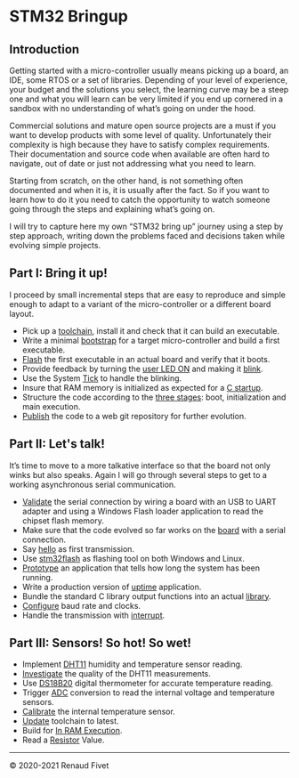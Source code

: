 # STM32 Bringup

## Introduction
Getting started with a micro-controller usually means picking up a board,
an IDE, some RTOS or a set of libraries. Depending of your level of experience,
your budget and the solutions you select, the learning curve may be a steep
one and what you will learn can be very limited if you end up cornered in a
sandbox with no understanding of what’s going on under the hood.

Commercial solutions and mature open source projects are a must if you want to
develop products with some level of quality. Unfortunately their complexity is
high because they have to satisfy complex requirements. Their documentation
and source code when available are often hard to navigate, out of date or just
not addressing what you need to learn.

Starting from scratch, on the other hand, is not something often documented and
when it is, it is usually after the fact. So if you want to learn how to do it
you need to catch the opportunity to watch someone going through the steps and
explaining what’s going on.

I will try to capture here my own “STM32 bring up” journey using a step by step
approach, writing down the problems faced and decisions taken while evolving
simple projects.

## Part I: Bring it up!
I proceed by small incremental steps that are easy to reproduce and simple
enough to adapt to a variant of the micro-controller or a different board
layout.

- Pick up a [toolchain](11_toolchain), install it and check that it can build
an executable.
- Write a minimal [bootstrap](12_bootstrap) for a target micro-controller and
build a first executable.
- [Flash](13_flash) the first executable in an
actual board and verify that it boots.
- Provide feedback by turning the
[user LED ON](https://warehouse.motd.org/?page_id=303) and making it
[blink](https://warehouse.motd.org/?page_id=324).
- Use the System [Tick](https://warehouse.motd.org/?page_id=359) to handle the
blinking.
- Insure that RAM memory is initialized as expected for a
[C startup](https://warehouse.motd.org/?page_id=273).
- Structure the code according to the
[three stages](https://warehouse.motd.org/?page_id=412): boot, initialization
and main execution.
- [Publish](https://warehouse.motd.org/?page_id=433) the code to a web git
repository for further evolution.

## Part II: Let's talk!
It’s time to move to a more talkative interface so that the board not only
winks but also speaks. Again I will go through several steps to get to a
working asynchronous serial communication.

- [Validate](https://warehouse.motd.org/?page_id=484) the serial connection by
wiring a board with an USB to UART adapter and using a Windows Flash loader
application to read the chipset flash memory.
- Make sure that the code evolved so far works on the
[board](https://warehouse.motd.org/?page_id=514) with a serial connection.
- Say [hello](https://warehouse.motd.org/?page_id=546) as first transmission.
- Use [stm32flash](https://warehouse.motd.org/?page_id=578) as flashing tool
on both Windows and Linux.
- [Prototype](https://warehouse.motd.org/?page_id=612) an application that
tells how long the system has been running.
- Write a production version of
[uptime](https://warehouse.motd.org/?page_id=657) application.
- Bundle the standard C library output functions into an actual
[library](https://warehouse.motd.org/?page_id=696).
- [Configure](https://warehouse.motd.org/?page_id=725) baud rate and clocks.
- Handle the transmission with
[interrupt](https://warehouse.motd.org/?page_id=763).

## Part III: Sensors! So hot! So wet!
- Implement [DHT11](https://warehouse.motd.org/?page_id=798) humidity and
temperature sensor reading.
- [Investigate](https://warehouse.motd.org/?page_id=849) the quality of the
DHT11 measurements.
- Use [DS18B20](https://warehouse.motd.org/?page_id=908) digital thermometer
for accurate temperature reading.
- Trigger [ADC](https://warehouse.motd.org/?page_id=946) conversion to read the
internal voltage and temperature sensors.
- [Calibrate](https://warehouse.motd.org/?page_id=1035) the internal
temperature sensor.
- [Update](https://warehouse.motd.org/?page_id=1180) toolchain to latest.
- Build for [In RAM Execution](https://warehouse.motd.org/?page_id=1295).
- Read a [Resistor](https://warehouse.motd.org/?page_id=1421) Value.

___
© 2020-2021 Renaud Fivet

